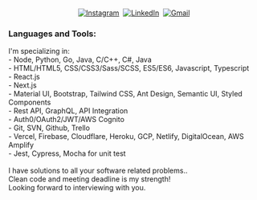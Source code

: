 <p align="center">
<br>
<a href="https://www.instagram.com/talha4real/"><img src="https://img.shields.io/badge/instagram-%23E4405F.svg?&style=for-the-badge&logo=instagram&logoColor=white" alt="Instagram" /></a>&nbsp;
<a href="https://www.linkedin.com/in/talha-butt-379911177/"><img src="https://img.shields.io/badge/linkedin-%230077B5.svg?&style=for-the-badge&logo=linkedin&logoColor=white" alt="LinkedIn" /></a>&nbsp;
<a href="mailto:talhabutt993@gmail.com?subject=Hola%20Talha"><img src="https://img.shields.io/badge/gmail-%23D14836.svg?&style=for-the-badge&logo=gmail&logoColor=white" alt="Gmail"/></a>&nbsp;
</p>


### Languages and Tools: 
<p>
 I'm specializing in: <br/>
- Node, Python, Go, Java, C/C++, C#, Java <br/>
- HTML/HTML5, CSS/CSS3/Sass/SCSS, ES5/ES6, Javascript, Typescript <br/>
- React.js<br/>
- Next.js <br/>
- Material UI, Bootstrap, Tailwind CSS, Ant Design, Semantic UI, Styled Components <br/>
- Rest API, GraphQL, API Integration <br/>
- Auth0/OAuth2/JWT/AWS Cognito <br/>
- Git, SVN, Github, Trello <br/>
- Vercel, Firebase, Cloudflare, Heroku, GCP, Netlify, DigitalOcean, AWS Amplify <br/>
- Jest, Cypress, Mocha for unit test <br/>
<br/>
I have solutions to all your software related problems.. <br/>
Clean code and meeting deadline is my strength! <br/>
Looking forward to interviewing with you. <br/>
 </>

<br>


